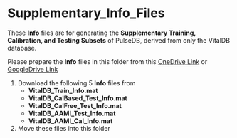 # Supplementary_Info_Files

These **Info** files are for generating the **Supplementary Training, Calibration, and Testing Subsets** of PulseDB, derived from only the VitalDB database.

Please prepare the **Info** files in this folder from this [OneDrive Link](https://rutgersconnect-my.sharepoint.com/:f:/g/personal/ww329_soe_rutgers_edu/EsRbMMcydjtOtXUb9930TCEBvpd3ZUTLo7L6p_tmzQH80Q?e=KWej99) or [GoogleDrive Link](https://drive.google.com/drive/folders/1mm1a_hPd8jMtRSowQ1TKi51Jyes_x8Fb?usp=sharing)

1. Download the following 5 **Info** files from
   * **VitalDB_Train_Info.mat**
   * **VitalDB_CalBased_Test_Info.mat**
   * **VitalDB_CalFree_Test_Info.mat**
   * **VitalDB_AAMI_Test_Info.mat**
   * **VitalDB_AAMI_Cal_Info.mat**
2. Move these files into this folder
